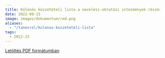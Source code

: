```yaml
---
title: Különös közzétételi lista a nevelési-oktatási intézmények részére
date: 2022-09-15
image: images/dokumentum/red.png
aliases:
  - "/tanevrol/kulonos-kozzeteteli-lista"
tags:
  - 2022-23
---
```


[Letöltés PDF formátumban](kulonos.kozzeteteli_2223.pdf)
